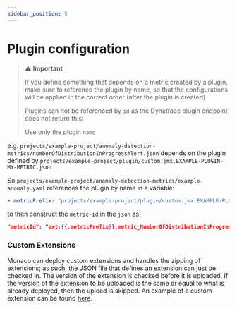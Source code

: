 ```yaml
---
sidebar_position: 5
---
```


# Plugin configuration

> :warning: **Important**
>
> If you define something that depends on a metric created by a plugin, make sure to reference the plugin by name, so that the configurations will be applied in the correct order (after the plugin is created)
>
> Plugins can not be referenced by `id` as the Dynatrace plugin endpoint does not return this!
>
> Use only the plugin `name`

e.g. `projects/example-project/anomaly-detection-metrics/numberOfDistributionInProgressAlert.json` depends on the plugin defined by `projects/example-project/plugin/custom.jmx.EXAMPLE-PLUGIN-MY-METRIC.json`

So `projects/example-project/anomaly-detection-metrics/example-anomaly.yaml` references the plugin by name in a variable:

```yaml
- metricPrefix: "projects/example-project/plugin/custom.jmx.EXAMPLE-PLUGIN-MY-METRIC.name"
```

to then construct the `metric-id` in the `json` as:

```json
"metricId": "ext:{{.metricPrefix}}.metric_NumberOfDistributionInProgressRequests"
```

### Custom Extensions

Monaco can deploy custom extensions and handles the zipping of extensions; as such, the JSON file that defines an extension can just be checked in. The version of the extension is checked before it is uploaded. If the version of the extension to be uploaded is the same or equal to what is already deployed, then the upload is skipped.
An example of a custom extension can be found [here](https://github.com/dynatrace/dynatrace-configuration-as-code/tree/main/cmd/monaco/test-resources/integration-all-configs/project/extension).
